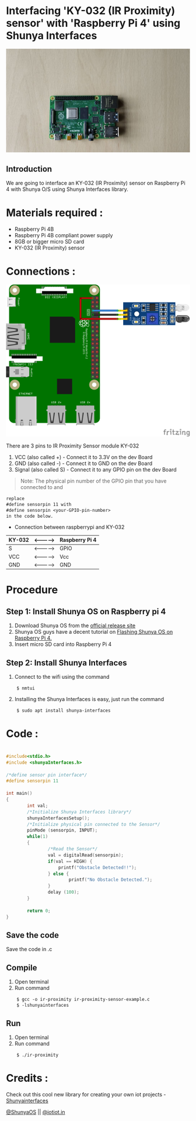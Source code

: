 # Interfacing 'KY-032 (IR Proximity) sensor' with 'Raspberry Pi 4' using Shunya Interfaces


![](images/rpi4.jpg)


## Introduction

We are going to interface an KY-032 (IR Proximity) sensor on Raspberry Pi 4 
with Shunya O/S using Shunya Interfaces library.


# Materials required :
- Raspberry Pi 4B
- Raspberry Pi 4B compliant power supply
- 8GB or bigger micro SD card
- KY-032 (IR Proximity) sensor


# Connections :
![](images/irproximity_connection.png)

There are 3 pins to IR Proximity Sensor module KY-032
1. VCC (also called +) - Connect it to 3.3V on the dev Board
2. GND (also called -) - Connect it to GND on the dev Board
3. Signal (also called S) - Connect it to any GPIO pin on the dev Board

> Note: The physical pin number of the GPIO pin that you have connected to and 
```
replace 
#define sensorpin 11 with 
#define sensorpin <your-GPIO-pin-number> 
in the code below.
```

- Connection between raspberrypi and KY-032 

| KY-032  |     <----->    | Raspberry Pi 4 |
| ------    | ----- |------- |
| S     | <----->  | GPIO |
| VCC     | <----->  | Vcc |
| GND     | <-----> | GND |


# Procedure 

## Step 1: Install Shunya OS on Raspberry pi 4
1. Download Shunya OS from the [official release site](http://shunyaos.org/beta-release/)
2. Shunya OS guys have a decent tutorial on [Flashing Shunya OS on Raspberry Pi 4.](http://docs.shunyaos.org/boards/Raspberry-Pi-4.ht)
3. Insert micro SD card into Raspberry Pi 4


## Step 2: Install Shunya Interfaces
1. Connect to the wifi using the command
```
    $ nmtui
```
2. Installing the Shunya Interfaces is easy, just run the command  
```
    $ sudo apt install shunya-interfaces
```

# Code :

```c

#include<stdio.h>
#include <shunyaInterfaces.h>

/*define sensor pin interface*/     
#define sensorpin 11 

int main()
{
        int val;     
        /*Initialize Shunya Interfaces library*/
        shunyaInterfacesSetup(); 
        /*Initialize physical pin connected to the Sensor*/
        pinMode (sensorpin, INPUT);
        while(1)           
        {
                /*Read the Sensor*/
                val = digitalRead(sensorpin); 
                if(val == HIGH) {
                	printf("Obstacle Detected!!");
                } else {
                        printf("No Obstacle Detected.");
                }
                delay (100);
        }

        return 0;
}

```

## Save the code
Save the code in .c


## Compile
1. Open terminal
2. Run command 

```
    $ gcc -o ir-proximity ir-proximity-sensor-example.c 
    $ -lshunyainterfaces
```

## Run 
1. Open terminal 
2. Run command

```
    $ ./ir-proximity
```

# Credits :

Check out this cool new library for creating your own iot projects - [Shunyainterfaces](https://github.com/shunyaos/Shunya-Interfaces)

[@ShunyaOS](http://shunyaos.org/) || [@iotiot.in](http://iotiot.in/)
